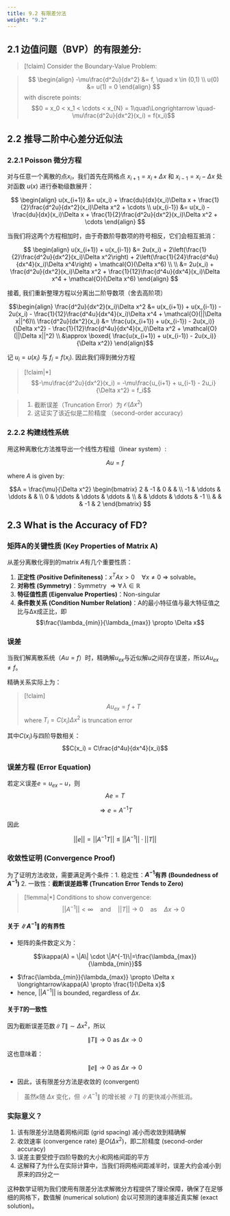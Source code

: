 ```yaml
---
title: 9.2 有限差分法
weight: "9.2"
---
```

## 2.1 边值问题（BVP）的有限差分:


> [!claim]
> Consider the Boundary-Value Problem:



> $$
\begin{align}
-\mu\frac{d^2u}{dx^2} &= f, \quad x \in (0,1) \\
u(0) &= u(1) = 0
\end{align}
> $$
> with discrete points: $$0 = x_0 < x_1 <  \cdots < x_{N} = 1\quad\Longrightarrow \quad-\mu\frac{d^2u}{dx^2}(x_i) = f(x_i)$$

## 2.2 推导二阶中心差分近似法

### 2.2.1 Poisson 微分方程

对与任意一个离散的点$x_{i}$，我们首先在网格点 $x_{i+1} = x_i + \Delta x$ 和 $x_{i-1} = x_i - \Delta x$ 处对函数 $u(x)$ 进行泰勒级数展开：

$$
\begin{align}
u(x_{i+1}) &= u(x_i) + \frac{du}{dx}(x_i)\Delta x + \frac{1}{2}\frac{d^2u}{dx^2}(x_i)\Delta x^2 + \cdots \\
u(x_{i-1}) &= u(x_i) - \frac{du}{dx}(x_i)\Delta x + \frac{1}{2}\frac{d^2u}{dx^2}(x_i)\Delta x^2 + \cdots
\end{align}
$$

当我们将这两个方程相加时，由于奇数阶导数项的符号相反，它们会相互抵消：

$$
\begin{align}
u(x_{i+1}) + u(x_{i-1}) &= 2u(x_i) + 2\left(\frac{1}{2}\frac{d^2u}{dx^2}(x_i)\Delta x^2\right) + 2\left(\frac{1}{24}\frac{d^4u}{dx^4}(x_i)\Delta x^4\right) + \mathcal{O}(\Delta x^6) \\
\\
&= 2u(x_i) + \frac{d^2u}{dx^2}(x_i)\Delta x^2 + \frac{1}{12}\frac{d^4u}{dx^4}(x_i)\Delta x^4 + \mathcal{O}(\Delta x^6) 
\end{align}
$$

接着, 我们重新整理方程以分离出二阶导数项（舍去高阶项）

$$\begin{align}
\frac{d^2u}{dx^2}(x_i)\Delta x^2 &= u(x_{i+1}) + u(x_{i-1}) - 2u(x_i) - \frac{1}{12}\frac{d^4u}{dx^4}(x_i)\Delta x^4 + \mathcal{O}(||\Delta x||^6)\\
\frac{d^2u}{dx^2}(x_i) &= \frac{u(x_{i+1}) + u(x_{i-1}) - 2u(x_i)}{\Delta x^2} - \frac{1}{12}\frac{d^4u}{dx^4}(x_i)\Delta x^2 + \mathcal{O}(||\Delta x||^2) \\ 
&\approx \boxed{ \frac{u(x_{i+1}) + u(x_{i-1}) - 2u(x_i)}{\Delta x^2}}
\end{align}$$

记 $u_i = u(x_i)$ 与 $f_i = f(x_i)$. 因此我们得到微分方程

> [!claim|*]
> $$-\mu\frac{d^2u}{dx^2}(x_i) = -\mu\frac{u_{i+1} + u_{i-1} - 2u_i}{\Delta x^2} = f_i$$

> 1. 截断误差（Truncation Error）为 $\mathcal{O}(\Delta x^2)$
> 2. 这证实了该近似是二阶精度 （second-order accuracy）


### 2.2.2 构建线性系统

用这种离散化方法推导出一个线性方程组（linear system）:

$$Au = f$$

where $A$ is given by:

$$A = \frac{\mu}{\Delta x^2}
\begin{bmatrix}
2 & -1 & 0 & & \\
-1 & \ddots & \ddots & & \\
0 & \ddots & \ddots & \ddots & \\
 & & \ddots & \ddots & -1 \\
 & & & -1 & 2
\end{bmatrix}
$$

## 2.3 What is the Accuracy of FD?

### 矩阵A的关键性质 (Key Properties of Matrix A)

从差分离散化得到的matrix $A$有几个重要性质：

1. **正定性 (Positive Definiteness)**：$x^TAx > 0 \quad \forall x \neq 0$ $\Longrightarrow$ solvable。 
2. **对称性 (Symmetry)**：Symmetry $\Longrightarrow \forall \,\lambda \in \mathbb{R}$
3. **特征值性质 (Eigenvalue Properties)**：Non-singular
4. **条件数关系 (Condition Number Relation)**：A的最小特征值与最大特征值之比与Δx成正比，即$$\frac{\lambda_{min}}{\lambda_{max}} \propto \Delta x$$

### 误差

当我们解离散系统（$Au = f$）时，精确解$u_{ex}$与近似解$u$之间存在误差，所以$Au_{ex} \neq f$。



精确关系实际上为：

> [!claim]
> $$Au_{ex} = f + T$$
> where $T_i = C(x_i)\Delta x^2$ is truncation error

其中$C(x_i)$与四阶导数相关：$$C(x_i) = C\frac{d^4u}{dx^4}(x_i)$$

### 误差方程 (Error Equation)

若定义误差$e = u_{ex} - u$，则
$$Ae = T$$

$$\Longrightarrow e = A^{-1}T$$

因此

$$||e|| = ||A^{-1}T|| \leq ||A^{-1}|| \cdot ||T||$$



### 收敛性证明 (Convergence Proof)

为了证明方法收敛，需要满足两个条件：1. 稳定性：**$A^{-1}$有界 (Boundedness of $A^{-1}$)** 2. 一致性：**截断误差趋零 (Truncation Error Tends to Zero)**

> [!lemma|*]
> Conditions to show convergence:
> $$||A^{-1}|| < \infty \quad \text{and} \quad ||T|| \to 0 \quad \text{as} \quad \Delta x \to 0$$

#### 关于 $\|A^{-1}\|$ 的有界性

- 矩阵的条件数定义为：

$$\kappa(A) = \|A\| \cdot \|A^{-1}\|=\frac{\lambda_{max}}{\lambda_{min}}$$

- $\frac{\lambda_{min}}{\lambda_{max}} \propto \Delta x \longrightarrow\kappa(A) \propto \frac{1}{\Delta x}$
- hence, $||A^{-1}||$ is bounded, regardless of $\Delta x$.


#### 关于$T$的一致性

因为截断误差范数$\|T\| \sim \Delta x^2$，所以


$$\|T\| \to 0 \,\,\text{as}\,\, \Delta x \to 0$$


这也意味着：

$$\|e\| \to 0 \,\,\text{as}\,\, \Delta x \to 0$$

- 因此，该有限差分方法是收敛的 (convergent)

> 虽然$\kappa$随 $\Delta x$ 变化，但 $\|A^{-1}\|$ 的增长被 $\|T\|$ 的更快减小所抵消。




### 实际意义？


1. 该有限差分法随着网格间距 (grid spacing) 减小而收敛到精确解
2. 收敛速率 (convergence rate) 是$O(\Delta x^2)$，即二阶精度 (second-order accuracy)
3. 误差主要受控于四阶导数的大小和网格间距的平方
4. 这解释了为什么在实际计算中，当我们将网格间距减半时，误差大约会减小到原来的四分之一

这种数学证明为我们使用有限差分法求解微分方程提供了理论保障，确保了在足够细的网格下，数值解 (numerical solution) 会以可预测的速率接近真实解 (exact solution)。
